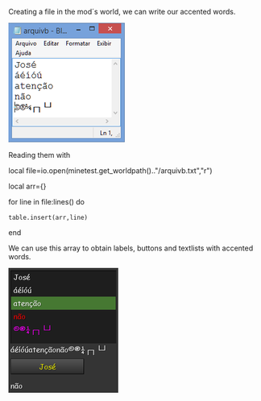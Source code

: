 ﻿Creating a file in the mod´s world, we can write our accented words.
 
![alt text](https://raw.githubusercontent.com/jrlazz/lazzaccents/master/accent1.png)

Reading them with

local file=io.open(minetest.get_worldpath().."/arquivb.txt","r")

local arr={}

for line in file:lines() do

	table.insert(arr,line)
	
end

We can use this array to obtain labels, buttons and textlists with accented words.

![alt text](https://raw.githubusercontent.com/jrlazz/lazzaccents/master/accent2.png)
